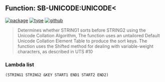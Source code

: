 ## Function: SB-UNICODE:UNICODE<
[![package](https://img.shields.io/badge/Package-SB--UNICODE-5f9ea0.svg?style=social&colorA=999999)](../) [![type](https://img.shields.io/badge/Type-Function-5f9ea0.svg?style=social&colorA=999999)](../#function) [![github](https://img.shields.io/badge/GitHub-View_the_source-5f9ea0.svg?style=social&colorA=999999&logo=github)](https://github.com/sbcl/sbcl/blob/master/src/code/target-unicode.lisp/) 

> Determines whether STRING1 sorts before STRING2 using the Unicode Collation
> Algorithm, The function uses an untailored Default Unicode Collation Element Table
> to produce the sort keys. The function uses the Shifted method for dealing
> with variable-weight characters, as described in UTS #10

### Lambda list
```
(STRING1 STRING2 &KEY START1 END1 START2 END2)
```
